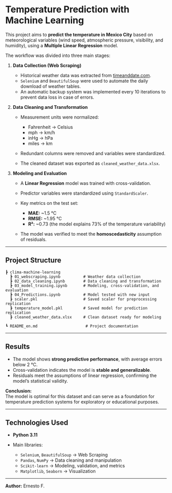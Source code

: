 # Temperature Prediction with Machine Learning

This project aims to **predict the temperature in Mexico City** based on meteorological variables (wind speed, atmospheric pressure, visibility, and humidity), using a **Multiple Linear Regression** model.

The workflow was divided into three main stages:

1. **Data Collection (Web Scraping)**

   * Historical weather data was extracted from [timeanddate.com](https://www.timeanddate.com/weather/mexico/mexico-city/historic).
   * `Selenium` and `BeautifulSoup` were used to automate the daily download of weather tables.
   * An automatic backup system was implemented every 10 iterations to prevent data loss in case of errors.

2. **Data Cleaning and Transformation**

   * Measurement units were normalized:

     * Fahrenheit → Celsius  
     * mph → km/h  
     * inHg → hPa  
     * miles → km  
   * Redundant columns were removed and variables were standardized.  
   * The cleaned dataset was exported as `cleaned_weather_data.xlsx`.

3. **Modeling and Evaluation**

   * A **Linear Regression** model was trained with cross-validation.  
   * Predictor variables were standardized using `StandardScaler`.  
   * Key metrics on the test set:

     * **MAE:** ~1.5 °C  
     * **RMSE:** ~1.95 °C  
     * **R²:** ~0.73 (the model explains 73% of the temperature variability)  
   * The model was verified to meet the **homoscedasticity** assumption of residuals.

---

## Project Structure

```
┣ clima-machine-learning
  ┣ 01_webscraping.ipynb          # Weather data collection 
  ┣ 02_data_cleaning.ipynb        # Data cleaning and transformation 
  ┣ 03_model_training.ipynb       # Modeling, cross-validation, and evaluation 
  ┣ 04_Predictions.ipynb          # Model tested with new input 
  ┣ scaler.pkl                    # Saved scaler for preprocessing replication 
  ┣ temperature_model.pkl         # Saved model for prediction replication 
  ┣ cleaned_weather_data.xlsx     # Clean dataset ready for modeling 
  
┗ README_en.md                     # Project documentation
```


---

## Results

* The model shows **strong predictive performance**, with average errors below 2 °C.  
* Cross-validation indicates the model is **stable and generalizable**.  
* Residuals meet the assumptions of linear regression, confirming the model’s statistical validity.

**Conclusion:**  
The model is optimal for this dataset and can serve as a foundation for temperature prediction systems for exploratory or educational purposes.

---

## Technologies Used

* **Python 3.11**
* Main libraries:

  * `Selenium`, `BeautifulSoup` → Web Scraping  
  * `Pandas`, `NumPy` → Data cleaning and manipulation  
  * `Scikit-learn` → Modeling, validation, and metrics  
  * `Matplotlib`, `Seaborn` → Visualization

---

**Author:** Ernesto F.

